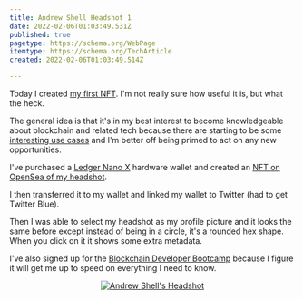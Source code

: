 ```yaml
---
title: Andrew Shell Headshot 1
date: 2022-02-06T01:03:49.531Z
published: true
pagetype: https://schema.org/WebPage
itemtype: https://schema.org/TechArticle
created: 2022-02-06T01:03:49.514Z

---
```

Today I created [my first NFT](https://opensea.io/assets/ethereum/0x495f947276749ce646f68ac8c248420045cb7b5e/50785849398388566510903729972648362585060473171757419675425038676188286943233/). I'm not really sure how useful it is, but what the heck.

The general idea is that it's in my best interest to become knowledgeable about blockchain and related tech because there are starting to be some [interesting use cases](https://www.youtube.com/watch?v=u1DgYveFF4Y) and I'm better off being primed to act on any new opportunities.

I've purchased a [Ledger Nano X](https://shop.ledger.com/pages/ledger-nano-x) hardware wallet and created an [NFT on OpenSea of my headshot](https://opensea.io/assets/0x495f947276749ce646f68ac8c248420045cb7b5e/50785849398388566510903729972648362585060473171757419675425038676188286943233/).

I then transferred it to my wallet and linked my wallet to Twitter (had to get Twitter Blue).

Then I was able to select my headshot as my profile picture and it looks the same before except instead of being in a circle, it's a rounded hex shape. When you click on it it shows some extra metadata.

I've also signed up for the [Blockchain Developer Bootcamp](https://www.dappuniversity.com/) because I figure it will get me up to speed on everything I need to know.

<div style="text-align: center;">

[![Andrew Shell's Headshot](/uploads/2022/02/opensea-nft.png)](https://opensea.io/assets/ethereum/0x495f947276749ce646f68ac8c248420045cb7b5e/50785849398388566510903729972648362585060473171757419675425038676188286943233/)

</div>
